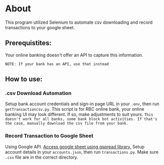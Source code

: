 # About
This program utilized Selenium to automate csv downloading and record transactions to your google sheet. 

## Prerequistites:
Your online banking doesn't offer an API to capture this information.

```NOTE: If your bank has an API, use that instead```

## How to use:
### .csv Download Automation
Setup bank account credentials and sign-in page URL in your `.env`, then run `getTransactioncsv.py`.
This script is for RBC online bank, your online banking UI may look different. If so, make adjustments to suit yours. 
```This doesn't work for all banks, some bank block bot activities. If that's the case, manually download the csv file from your bank. ```

### Record Transaction to Google Sheet
Using Google API. [Access google sheet using gspread library.](https://docs.gspread.org/en/v5.10.0/)
Setup account details in your `accounts.json`, then run `transactions.py`.
Make sure `.csv` file are in the correct directory.
